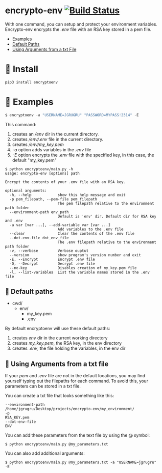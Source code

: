 # encrypto-env [![Build Status](https://travis-ci.com/jgrugru/encrypto-env.svg?branch=main)](https://travis-ci.com/jgrugru/encrypto-env)
With one command, you can setup and protect your environment variables. Encrypto-env encrypts the *.env* file with an RSA key stored in a pem file. 

 * [Examples](https://github.com/jgrugru/encrypto-env#hamburger-examples)
 * [Default Paths](https://github.com/jgrugru/encrypto-env#open_file_folder-default-paths)
 * [Using Arguments from a txt File](https://github.com/jgrugru/encrypto-env#open_file_folder-default-paths)

# :pill: Install
```python
pip3 install encryptoenv
```

# :hamburger: Examples
```python
$ encryptoenv -a "USERNAME=JGRUGRU" "PASSWORD=MYPASS!2314" -E
```
This command:
1. creates an _/env_ dir in the current directory.
2. creates _/env/.env_ file in the current directory.
3. creates */env/my_key.pem* 
4. *-a* option adds variables in the *.env* file
5. *-E* option encrypts the *.env* file with the specified key, in this case, the default "my_key.pem"


```
$ python encryptoenv/main.py -h
usage: encrypto-env [options] path

Encrypt the contents of your .env file with an RSA key.

optional arguments:
  -h, --help            show this help message and exit
  -p pem_filepath, --pem-file pem_filepath
                        The pem filepath relative to the environment path folder
  --environment-path env_path
                        Default is 'env' dir. Default dir for RSA key and .env
  -a var [var ...], --add-variable var [var ...]
                        Add variables to the .env file
  --clear               Clear the contents of the .env file
  --dot-env-file dot_env_file
                        The .env filepath relative to the environment path folder
  -v, --verbose         Verbose ouptut
  --version             show program's version number and exit
  -E, --Encrypt         Encrypt .env file
  -D, --Decrypt         Decrypt .env file
  --no-key              Disables creation of my_key.pem file
  -l, --list-variables  List the variable names stored in the .env file
```

## :open_file_folder: Default paths
 * cwd/
   * env/
     * my_key.pem
     * .env

By default encryptoenv will use these default paths:
 1. creates *env* dir in the current working directory 
 2. creates *my_key.pem*, the RSA key, in the env directory
 3. creates *.env*, the file holding the variables, in the env dir



## :pushpin: Using Arguments from a txt file

If your _pem_ and _.env_ file are not in the default locations, you may find yourself typing out the filepaths for each command.
To avoid this, your parameters can be stored in a txt file.

You can create a txt file that looks something like this:
```
--environment-path
/home/jgrugru/Desktop/projects/encrypto-env/my_environment/
-p
RSA_KEY.pem
--dot-env-file
ENV
```

You can add these parameters from the text file by using the @ symbol:
```
$ python encryptoenv/main.py @my_parameters.txt
```

You can also add additional arguments:
```
$ python encryptoenv/main.py @my_parameters.txt -a "USERNAME=jgrugru" -E
```
